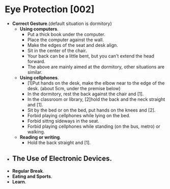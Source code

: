 # Eye Protection [002]
- **Correct Gesture**.(default situation is dormitory)
    - **Using computers**. 
        - Put a thick book under the computer.
        - Place the computer against the wall.
        - Make the edges of the seat and desk align.
        - Sit in the center of the chair.
        - Your back can be a little bent, but you can't extend the head forward.
        - The above are mainly aimed at the dormitory, other situations are similar.
    - **Using cellphones**.
        - [1]Put hands on the desk, make the elbow near to the edge of the desk. (about 5cm, under the premise below)
        - In the dormitory, rest the back against the chair and [1].
        - In the classroom or library, [2]hold the back and the neck straight and [1].
        - Sit by the bed or on the bed, put hands on the knees and [2]. 
        - Forbid playing cellphones while lying on the bed.
        - Forbid sittng sideways in the seat.
        - Forbid playing cellphones while standing (on the bus, metro) or walking.
    - **Reading or writing**.
        - Hold the back straight and [1].
- **The Use of Electronic Devices**.
    - 
- **Regular Break**.
- **Eating and Sports**.
- **Learn**.
